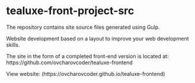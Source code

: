 # tealuxe-front-project-src

<p>The repository contains site source files generated using Gulp.</p>
<p>Website development based on a layout to improve your web development skills.</p>
<p>The site in the form of a completed front-end version is located at: https://github.com/ovcharovcoder/tealuxe-frontend</p>
View website: (https://ovcharovcoder.github.io/tealuxe-frontend)

